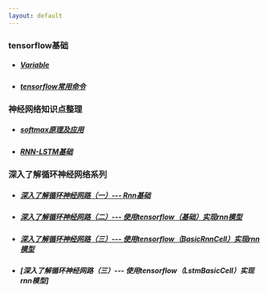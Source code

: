```yaml
---
layout: default
---
```

### tensorflow基础
- ##### [Variable](tf-Variable)
- ##### [tensorflow常用命令](./TF_basic/TF_basic_index)

### 神经网络知识点整理
- ##### [softmax原理及应用](softmax)
- ##### [RNN-LSTM基础](LSTM-basic)

### 深入了解循环神经网络系列
- ##### [深入了解循环神经网路（一）--- Rnn基础](Rnn-basic)
- ##### [深入了解循环神经网路（二）--- 使用tensorflow（基础）实现rnn模型](RNN-based-tensorflow)
- ##### [深入了解循环神经网路（三）--- 使用tensorflow（BasicRnnCell）实现rnn模型](rnn_basic_cell)
- ##### [深入了解循环神经网路（三）--- 使用tensorflow（LstmBasicCell）实现rnn模型]
